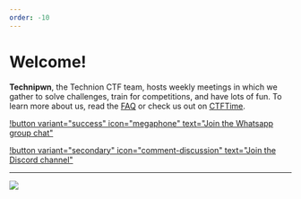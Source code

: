 ```yaml
---
order: -10
---
```


# Welcome!

**Technipwn**, the Technion CTF team, hosts weekly meetings in which we gather to solve challenges, train for competitions, and have lots of fun. To learn more about us, read the [FAQ](faq.md) or check us out on [CTFTime](https://ctftime.org/team/280901).

[!button variant="success" icon="megaphone" text="Join the Whatsapp group chat"](https://chat.whatsapp.com/BC5nhbQhlhv4NoOBVStjET)

[!button variant="secondary" icon="comment-discussion" text="Join the Discord channel"](https://discord.com/invite/DB8GVDv5fU)

---

![]("\files\Technion_TaubCS_Logo_Neg.png")
